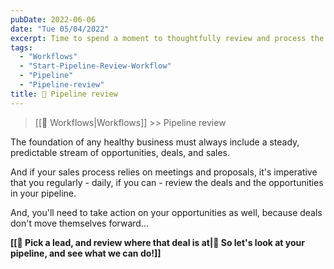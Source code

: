 ```yaml
---
pubDate: 2022-06-06
date: "Tue 05/04/2022"
excerpt: Time to spend a moment to thoughtfully review and process the people and deals in your pipeline...
tags:
  - "Workflows"
  - "Start-Pipeline-Review-Workflow"
  - "Pipeline"
  - "Pipeline-review"
title: 🔎 Pipeline review
---
```


>[[🔁 Workflows|Workflows]] >> Pipeline review

The foundation of any healthy business must always include a steady, predictable stream of opportunities, deals, and sales.

And if your sales process relies on meetings and proposals, it's imperative that you regularly - daily, if you can - review the deals and the opportunities in your pipeline.

And, you'll need to take action on your opportunities as well, because deals don't move themselves forward...

**[[🔎 Pick a lead, and review where that deal is at|👀 So let's look at your pipeline, and see what we can do!]]**
